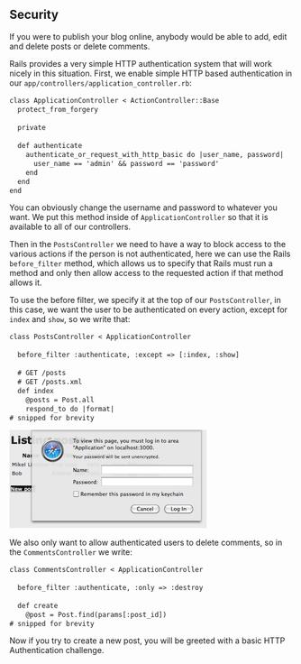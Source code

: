 ## Security

If you were to publish your blog online, anybody would be able to add, edit and delete posts or delete comments.

Rails provides a very simple HTTP authentication system that will work nicely in this situation. First, we enable simple HTTP based authentication in our `app/controllers/application_controller.rb`:

	class ApplicationController < ActionController::Base
	  protect_from_forgery

	  private

	  def authenticate
	    authenticate_or_request_with_http_basic do |user_name, password|
	      user_name == 'admin' && password == 'password'
	    end
	  end
	end

You can obviously change the username and password to whatever you want. We put this method inside of `ApplicationController` so that it is available to all of our controllers.

Then in the `PostsController` we need to have a way to block access to the various actions if the person is not authenticated, here we can use the Rails `before_filter` method, which allows us to specify that Rails must run a method and only then allow access to the requested action if that method allows it.

To use the before filter, we specify it at the top of our `PostsController`, in this case, we want the user to be authenticated on every action, except for `index` and `show`, so we write that:

	class PostsController < ApplicationController

	  before_filter :authenticate, :except => [:index, :show]

	  # GET /posts
	  # GET /posts.xml
	  def index
	    @posts = Post.all
	    respond_to do |format|
	# snipped for brevity

<p class="figure">
	<img src="../images/challenge.png" alt="Basic Auth challenge window" />
</p>

We also only want to allow authenticated users to delete comments, so in the `CommentsController` we write:

	class CommentsController < ApplicationController

	  before_filter :authenticate, :only => :destroy

	  def create
	    @post = Post.find(params[:post_id])
	# snipped for brevity

Now if you try to create a new post, you will be greeted with a basic HTTP Authentication challenge.

